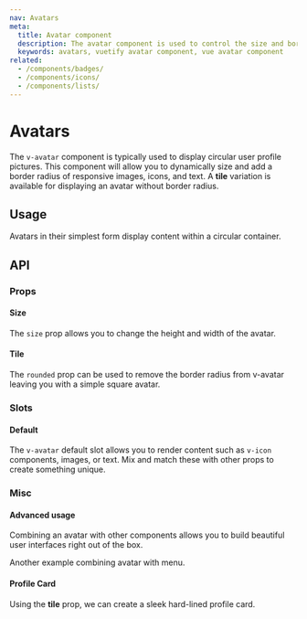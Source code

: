 ```yaml
---
nav: Avatars
meta:
  title: Avatar component
  description: The avatar component is used to control the size and border radius of an image. It can be used with numerous components to provide better visual context.
  keywords: avatars, vuetify avatar component, vue avatar component
related:
  - /components/badges/
  - /components/icons/
  - /components/lists/
---
```


# Avatars

The `v-avatar` component is typically used to display circular user profile pictures. This component will allow you to dynamically size and add a border radius of responsive images, icons, and text. A **tile** variation is available for displaying an avatar without border radius.

<entry />

## Usage

Avatars in their simplest form display content within a circular container.

<!-- <usage name="v-avatar" /> -->

## API

<api-inline />

### Props

#### Size

The `size` prop allows you to change the height and width of the avatar.

<example file="v-avatar/prop-size" />

#### Tile

The `rounded` prop can be used to remove the border radius from v-avatar leaving you with a simple square avatar.

<example file="v-avatar/prop-tile" />

### Slots

#### Default

The `v-avatar` default slot allows you to render content such as `v-icon` components, images, or text. Mix and match these with other props to create something unique.

<example file="v-avatar/slot-default" />

<discovery />

### Misc

#### Advanced usage

Combining an avatar with other components allows you to build beautiful user interfaces right out of the box.

<example file="v-avatar/misc-advanced" />

Another example combining avatar with menu.

<example file="v-avatar/misc-avatar-menu" />

#### Profile Card

Using the **tile** prop, we can create a sleek hard-lined profile card.

<example file="v-avatar/misc-profile-card" />

<backmatter />
